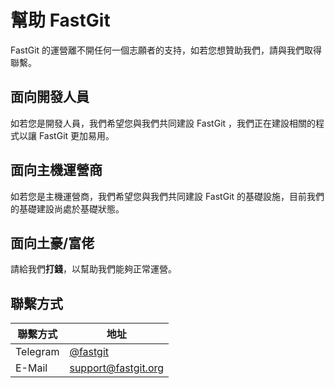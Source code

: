 # 幫助 FastGit

FastGit 的運營離不開任何一個志願者的支持，如若您想贊助我們，請與我們取得聯繫。

## 面向開發人員

如若您是開發人員，我們希望您與我們共同建設 FastGit ，我們正在建設相關的程式以讓 FastGit 更加易用。

## 面向主機運營商

如若您是主機運營商，我們希望您與我們共同建設 FastGit 的基礎設施，目前我們的基礎建設尚處於基礎狀態。

## 面向土豪/富佬

請給我們**打錢**，以幫助我們能夠正常運營。

## 聯繫方式

| 聯繫方式 | 地址 |
| ------- | ---- |
| Telegram | [@fastgit](https://t.me/fastgit) |
| E-Mail | [support@fastgit.org](mailto:support@fastgit.org) |
